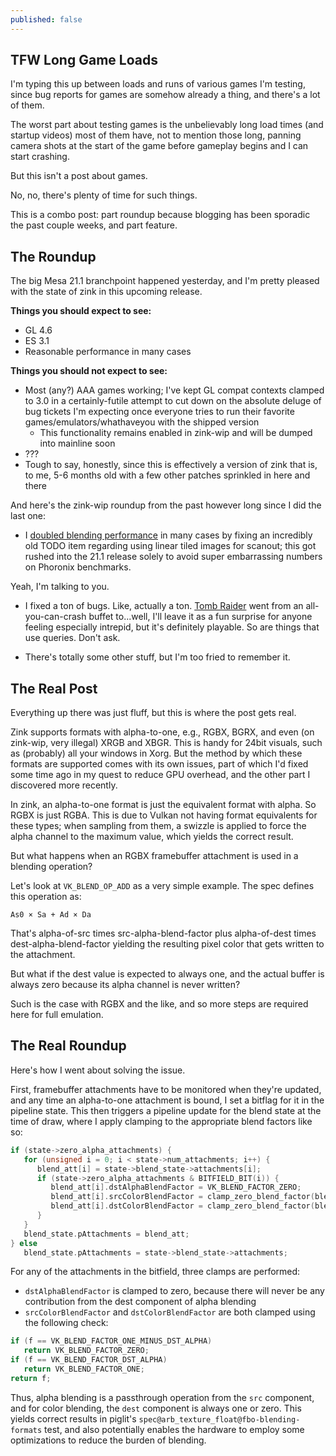 ```yaml
---
published: false
---
```

## TFW Long Game Loads

I'm typing this up between loads and runs of various games I'm testing, since bug reports for games are somehow already a thing, and there's a lot of them.

The worst part about testing games is the unbelievably long load times (and startup videos) most of them have, not to mention those long, panning camera shots at the start of the game before gameplay begins and I can start crashing.

But this isn't a post about games.

No, no, there's plenty of time for such things.

This is a combo post: part roundup because blogging has been sporadic the past couple weeks, and part feature.

## The Roundup
The big Mesa 21.1 branchpoint happened yesterday, and I'm pretty pleased with the state of zink in this upcoming release.

**Things you should expect to see:**
* GL 4.6
* ES 3.1
* Reasonable performance in many cases

**Things you should not expect to see:**
* Most (any?) AAA games working; I've kept GL compat contexts clamped to 3.0 in a certainly-futile attempt to cut down on the absolute deluge of bug tickets I'm expecting once everyone tries to run their favorite games/emulators/whathaveyou with the shipped version
  * This functionality remains enabled in zink-wip and will be dumped into mainline soon
* ???
* Tough to say, honestly, since this is effectively a version of zink that is, to me, 5-6 months old with a few other patches sprinkled in here and there

And here's the zink-wip roundup from the past however long since I did the last one:
* I [doubled blending performance](https://gitlab.freedesktop.org/mesa/mesa/-/merge_requests/10180) in many cases by fixing an incredibly old TODO item regarding using linear tiled images for scanout; this got rushed into the 21.1 release solely to avoid super embarrassing numbers on Phoronix benchmarks.

Yeah, I'm talking to you.

* I fixed a ton of bugs. Like, actually a ton. [Tomb Raider](https://store.steampowered.com/app/203160/Tomb_Raider/) went from an all-you-can-crash buffet to...well, I'll leave it as a fun surprise for anyone feeling especially intrepid, but it's definitely playable. So are things that use queries. Don't ask.

* There's totally some other stuff, but I'm too fried to remember it.

## The Real Post
Everything up there was just fluff, but this is where the post gets real.

Zink supports formats with alpha-to-one, e.g., RGBX, BGRX, and even (on zink-wip, very illegal) XRGB and XBGR. This is handy for 24bit visuals, such as (probably) all your windows in Xorg. But the method by which these formats are supported comes with its own issues, part of which I'd fixed some time ago in my quest to reduce GPU overhead, and the other part I discovered more recently.

In zink, an alpha-to-one format is just the equivalent format with alpha. So RGBX is just RGBA. This is due to Vulkan not having format equivalents for these types; when sampling from them, a swizzle is applied to force the alpha channel to the maximum value, which yields the correct result.

But what happens when an RGBX framebuffer attachment is used in a blending operation?

Let's look at `VK_BLEND_OP_ADD` as a very simple example. The spec defines this operation as:

`As0 × Sa + Ad × Da`

That's alpha-of-src times src-alpha-blend-factor plus alpha-of-dest times dest-alpha-blend-factor yielding the resulting pixel color that gets written to the attachment.

But what if the dest value is expected to always one, and the actual buffer is always zero because its alpha channel is never written?

Such is the case with RGBX and the like, and so more steps are required here for full emulation.

## The Real Roundup
Here's how I went about solving the issue.

First, framebuffer attachments have to be monitored when they're updated, and any time an alpha-to-one attachment is bound, I set a bitflag for it in the pipeline state. This then triggers a pipeline update for the blend state at the time of draw, where I apply clamping to the appropriate blend factors like so:

```c
if (state->zero_alpha_attachments) {
   for (unsigned i = 0; i < state->num_attachments; i++) {
      blend_att[i] = state->blend_state->attachments[i];
      if (state->zero_alpha_attachments & BITFIELD_BIT(i)) {
         blend_att[i].dstAlphaBlendFactor = VK_BLEND_FACTOR_ZERO;
         blend_att[i].srcColorBlendFactor = clamp_zero_blend_factor(blend_att[i].srcColorBlendFactor);
         blend_att[i].dstColorBlendFactor = clamp_zero_blend_factor(blend_att[i].dstColorBlendFactor);
      }
   }
   blend_state.pAttachments = blend_att;
} else
   blend_state.pAttachments = state->blend_state->attachments;
```

For any of the attachments in the bitfield, three clamps are performed:
* `dstAlphaBlendFactor` is clamped to zero, because there will never be any contribution from the dest component of alpha blending
* `srcColorBlendFactor` and `dstColorBlendFactor` are both clamped using the following check:

```c
if (f == VK_BLEND_FACTOR_ONE_MINUS_DST_ALPHA)
   return VK_BLEND_FACTOR_ZERO;
if (f == VK_BLEND_FACTOR_DST_ALPHA)
   return VK_BLEND_FACTOR_ONE;
return f;
```

Thus, alpha blending is a passthrough operation from the `src` component, and for color blending, the `dest` component is always one or zero. This yields correct results in piglit's `spec@arb_texture_float@fbo-blending-formats` test, and also potentially enables the hardware to employ some optimizations to reduce the burden of blending.